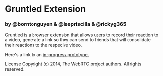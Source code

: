 # Gruntled Extension

### by @borntonguyen & @leepriscilla & @rickyg365

Gruntled is a browser extension that allows users to record their reaction to a video, generate a link so they can send to friends that will consolidate their reactions to the respecive video.

Here's a link to an [in-progress prototype.](https://projects.invisionapp.com/d/main?origin=v7#/console/21908638/464218779/preview?scrollOffset=0)

License 
Copyright (c) 2014, The WebRTC project authors. All rights reserved.

